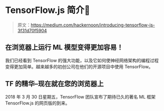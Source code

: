 # TensorFlow.js 简介🎉

> 原文：<https://medium.com/hackernoon/introducing-tensorflow-js-3f31d70f5904>

## 在浏览器上运行 ML 模型变得更加容易！

我们已经看到 TensorFlow 的强大功能，以及它如何使神经网络架构的编程过程变得更加简单。越来越多的初创公司在他们的开源项目中使用 TensorFlow。

## TF 的精华–现在就在您的浏览器上

2018 年 3 月 30 日星期五，TensorFlow 团队宣布了期待已久的著名 ML 框架 TensorFlow.js 的网页版的到来。
